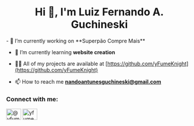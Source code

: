 <h1 align="center">Hi 👋, I'm Luiz Fernando A. Guchineski</h1>
- 🔭 I’m currently working on **Superpão Compre Mais**

- 🌱 I’m currently learning **website creation**

- 👨‍💻 All of my projects are available at [https://github.com/yFumeKnight](https://github.com/yFumeKnight)

- 📫 How to reach me **nandoantunesguchineski@gmail.com**

<h3 align="left">Connect with me:</h3>
<p align="left">
<a href="https://instagram.com/@yfumek" target="blank"><img align="center" src="https://raw.githubusercontent.com/rahuldkjain/github-profile-readme-generator/master/src/images/icons/Social/instagram.svg" alt="@yfumek" height="30" width="40" /></a>
<a href="https://discord.gg/yfumeknight" target="blank"><img align="center" src="https://raw.githubusercontent.com/rahuldkjain/github-profile-readme-generator/master/src/images/icons/Social/discord.svg" alt="yfumeknight" height="30" width="40" /></a>
</p>
